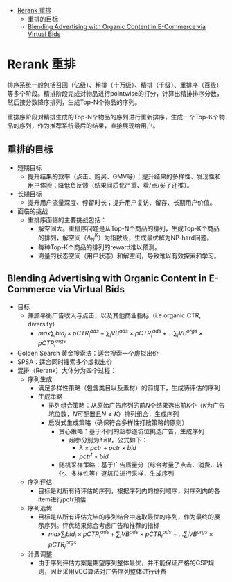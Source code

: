 - [Rerank 重排](#rerank-重排)
  - [重排的目标](#重排的目标)
  - [Blending Advertising with Organic Content in E-Commerce via Virtual Bids](#blending-advertising-with-organic-content-in-e-commerce-via-virtual-bids)


# Rerank 重排

排序系统一般包括召回（亿级）、粗排（十万级）、精排（千级）、重排序（百级）等多个阶段。精排阶段完成对物品进行pointwise的打分，计算出精排排序分数，然后按分数降序排列，生成Top-N个物品的序列。

重排序阶段对精排生成的Top-N个物品的序列进行重新排序，生成一个Top-K个物品的序列，作为推荐系统最后的结果，直接展现给用户。

## 重排的目标
- 短期目标
  - 提升结果的效率（点击、购买、GMV等）；提升结果的多样性、发现性和用户体验；降低负反馈（结果同质化严重、看/点/买了还推）。
- 长期目标
  - 提升用户流量深度、停留时长；提升用户复访、留存、长期用户价值。
- 面临的挑战
  - 重排序面临的主要挑战包括：
    - 解空间大。重排序问题是从Top-N个商品的排列，生成Top-K个商品的排列，解空间（$A_N^K$）为指数级，生成最优解为NP-hard问题。
    - 每种Top-K个商品的排列的reward难以预测。
    - 海量的状态空间（用户状态）和解空间，导致难以有效探索和学习。

## Blending Advertising with Organic Content in E-Commerce via Virtual Bids

- 目标
  - 兼顾平衡广告收入与点击，以及其他商业指标（i.e.organic CTR, diversity）
    - $max\sum_i bid_i\times pCTR_i^{ads}+\sum_i VB^{ads}\times pCTR_i^{ads}+...\sum_i VB^{orgs}\times pCTR_i^{orgs}$
- Golden Search 黄金搜索法：适合搜索一个虚拟出价
- SPSA：适合同时搜索多个虚拟出价
- 混排（Rerank）大体分为四个过程：
  - 序列生成
    - 满足多样性策略（包含类目以及素材）的前提下，生成待评估的序列
    - 生成策略
      - 排列组合策略：从原始广告序列的前$N$个结果选出前$K$个（$K$为广告坑位数，$N$可配置且$N\ge K$）排列组合，生成序列
      - 启发式生成策略（确保符合多样性打散策略的原则）
        - 贪心策略：基于不同的超参逐坑位挑选广告，生成序列
          - 超参分别为$\lambda$和$t$，公式如下：
            - $\lambda\times pctr + pctr \times bid$
            - $pctr^t \times bid$
        - 随机采样策略：基于广告质量分（综合考量了点击、消费、转化、多样性等）逐坑位进行采样，生成序列
  - 序列评估
    - 目标是对所有待评估的序列，根据序列内的排列顺序，对序列内的各item进行pctr预估
  - 序列选优
    - 目标是从所有评估完毕的序列结合中选取最优的序列，作为最终的展示序列。评优结果综合考虑广告和推荐的指标
      - $max\sum_i bid_i\times pCTR_i^{ads} + \sum_i VB^{ads}\times pCTR_i^{ads} + ...\sum_i VB^{orgs}\times pCTR_i^{orgs}$
  - 计费调整
    - 由于序列评估方案是期望序列整体最优，并不能保证严格的GSP规则，因此采用VCG算法对广告序列整体进行计费